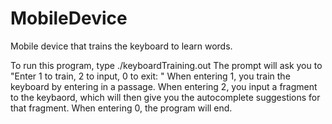 # MobileDevice
Mobile device that trains the keyboard to learn words.

To run this program, type ./keyboardTraining.out
The prompt will ask you to "Enter 1 to train, 2 to input, 0 to exit: "
When entering 1, you train the keyboard by entering in a passage.
When entering 2, you input a fragment to the keybaord, which will then give you the autocomplete suggestions for that fragment.
When entering 0, the program will end.
